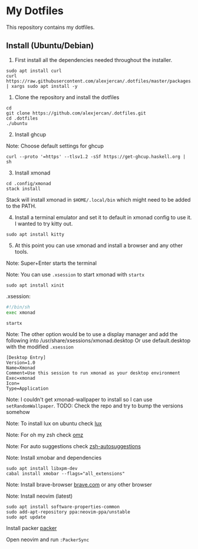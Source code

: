 # My Dotfiles

This repository contains my dotfiles.

## Install (Ubuntu/Debian)

1. First install all the dependencies needed throughout the installer.

```console
sudo apt install curl
curl https://raw.githubusercontent.com/alexjercan/.dotfiles/master/packages.txt | xargs sudo apt install -y
```

1. Clone the repository and install the dotfiles

```console
cd
git clone https://github.com/alexjercan/.dotfiles.git
cd .dotfiles
./ubuntu
```

2. Install ghcup

Note: Choose default settings for ghcup

```console
curl --proto '=https' --tlsv1.2 -sSf https://get-ghcup.haskell.org | sh
```

3. Install xmonad

```console
cd .config/xmonad
stack install
```

Stack will install xmonad in `$HOME/.local/bin` which might need to be added to the PATH.

4. Install a terminal emulator and set it to default in xmonad config to use it. I wanted to try kitty out.

```console
sudo apt install kitty
```

5. At this point you can use xmonad and install a browser and any other tools.

Note: Super+Enter starts the terminal

Note: You can use `.xsession` to start xmonad with `startx`

```console
sudo apt install xinit
```

.xsession:
```bash
#!/bin/sh
exec xmonad
```

```console
startx
```

Note: The other option would be to use a display manager and add the following into /usr/share/xsessions/xmonad.desktop
Or use default.desktop with the modified `.xsession`

```
[Desktop Entry]
Version=1.0
Name=Xmonad
Comment=Use this session to run xmonad as your desktop environment
Exec=xmonad
Icon=
Type=Application
```

Note: I couldn't get xmonad-wallpaper to install so I can use `setRandomWallpaper`. TODO: Check the repo and try to bump the versions somehow

Note: To install lux on ubuntu check [lux](https://github.com/Ventto/lux)

Note: For oh my zsh check [omz](https://github.com/ohmyzsh/ohmyzsh)

Note: For auto suggestions check [zsh-autosuggestions](https://github.com/zsh-users/zsh-autosuggestions)

Note: Install xmobar and dependencies

```console
sudo apt install libxpm-dev
cabal install xmobar --flags="all_extensions"
```

Note: Install brave-browser [brave.com](https://brave.com/linux/) or any other browser

Note: Install neovim (latest)

```console
sudo apt install software-properties-common
sudo add-apt-repository ppa:neovim-ppa/unstable
sudo apt update
```

Install packer [packer](https://github.com/wbthomason/packer.nvim)

Open neovim and run `:PackerSync`
